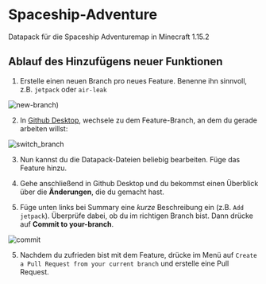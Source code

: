 # Spaceship-Adventure
Datapack für die Spaceship Adventuremap in Minecraft 1.15.2

## Ablauf des Hinzufügens neuer Funktionen
1. Erstelle einen neuen Branch pro neues Feature. Benenne ihn sinnvoll, z.B. `jetpack` oder `air-leak`

![new-branch)](https://user-images.githubusercontent.com/42546705/83405232-591f2e80-a40c-11ea-89ab-e96d902446dd.png)

2. In [Github Desktop,](https://desktop.github.com/) wechsele zu dem Feature-Branch, an dem du gerade arbeiten willst:

![switch_branch](https://user-images.githubusercontent.com/42546705/83407530-393e3980-a411-11ea-912b-93ac8a4c6c0c.gif)

3. Nun kannst du die Datapack-Dateien beliebig bearbeiten. Füge das Feature hinzu.
4. Gehe anschließend in Github Desktop und du bekommst einen Überblick über die **Änderungen**, die du gemacht hast.

4.  Füge unten links bei Summary eine *kurze* Beschreibung ein (z.B. `Add jetpack`). Überprüfe dabei, ob du im richtigen Branch bist.
Dann drücke auf **Commit to your-branch**.

![commit](https://user-images.githubusercontent.com/42546705/83408613-30e6fe00-a413-11ea-966b-02ead5500db5.gif)

5. Nachdem du zufrieden bist mit dem Feature, drücke im Menü auf `Create a Pull Request from your current branch` und erstelle eine Pull Request.
